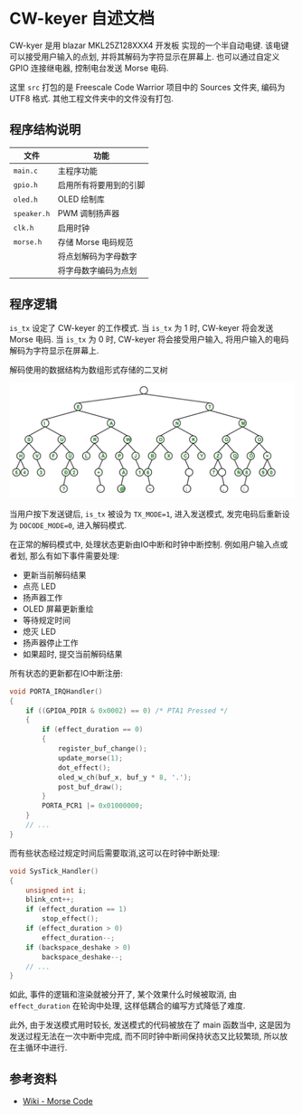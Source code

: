 # CW-keyer 自述文档

CW-kyer 是用 blazar MKL25Z128XXX4 开发板 实现的一个半自动电键. 该电键可以接受用户输入的点划, 并将其解码为字符显示在屏幕上. 也可以通过自定义 GPIO 连接继电器, 控制电台发送 Morse 电码.

这里 `src` 打包的是 Freescale Code Warrior 项目中的 Sources 文件夹, 编码为 UTF8 格式. 其他工程文件夹中的文件没有打包.

## 程序结构说明

| 文件        | 功能                   |
| ----------- | ---------------------- |
| `main.c`    | 主程序功能             |
| `gpio.h`    | 启用所有将要用到的引脚 |
| `oled.h`    | OLED 绘制库            |
| `speaker.h` | PWM 调制扬声器         |
| `clk.h`     | 启用时钟               |
| `morse.h`   | 存储 Morse 电码规范    |
|             | 将点划解码为字母数字   |
|             | 将字母数字编码为点划   |

## 程序逻辑

`is_tx` 设定了 CW-keyer 的工作模式. 当 `is_tx` 为 1 时, CW-keyer 将会发送 Morse 电码. 当 `is_tx` 为 0 时, CW-keyer 将会接受用户输入, 将用户输入的电码解码为字符显示在屏幕上.

解码使用的数据结构为数组形式存储的二叉树

![](assets/btree.png)

当用户按下发送键后, `is_tx` 被设为 `TX_MODE=1`, 进入发送模式, 发完电码后重新设为 `DOCODE_MODE=0`, 进入解码模式.

在正常的解码模式中, 处理状态更新由IO中断和时钟中断控制. 例如用户输入点或者划, 那么有如下事件需要处理:

- 更新当前解码结果
- 点亮 LED
- 扬声器工作
- OLED 屏幕更新重绘
- 等待规定时间
- 熄灭 LED
- 扬声器停止工作
- 如果超时, 提交当前解码结果

所有状态的更新都在IO中断注册:

```c
void PORTA_IRQHandler()
{
    if ((GPIOA_PDIR & 0x0002) == 0) /* PTA1 Pressed */
    {
        if (effect_duration == 0)
        {
            register_buf_change();
            update_morse(1);
            dot_effect();
            oled_w_ch(buf_x, buf_y * 8, '.');
            post_buf_draw();
        }
        PORTA_PCR1 |= 0x01000000;
    }
    // ...
}
```
而有些状态经过规定时间后需要取消,这可以在时钟中断处理:

```c
void SysTick_Handler()
{
    unsigned int i;
    blink_cnt++;
    if (effect_duration == 1)
        stop_effect();
    if (effect_duration > 0)
        effect_duration--;
    if (backspace_deshake > 0)
        backspace_deshake--;
    // ...
}
```

如此, 事件的逻辑和渲染就被分开了, 某个效果什么时候被取消, 由 `effect_duration` 在轮询中处理, 这样低耦合的编写方式降低了难度.

此外, 由于发送模式用时较长, 发送模式的代码被放在了 main 函数当中, 这是因为发送过程无法在一次中断中完成, 而不同时钟中断间保持状态又比较繁琐, 所以放在主循环中进行.

## 参考资料

- [Wiki - Morse Code](https://en.wikipedia.org/wiki/Morse_code)
